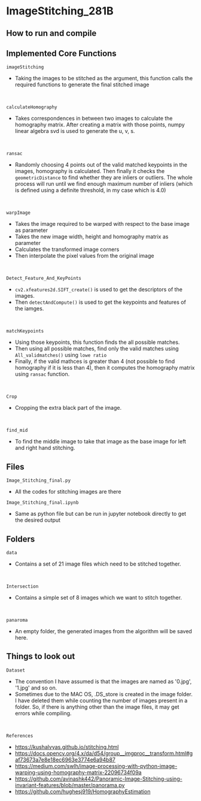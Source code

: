 # ImageStitching_281B
## How to run and compile

## Implemented Core Functions
`imageStitching`
- Taking the images to be stitched as the argument, this function calls the required functions to generate the final stitched image

<br />

`calculateHomography`
- Takes correspondences in between two images to calculate the homography matrix. After creating a matrix with those points, numpy linear algebra svd is used to generate the u, v, s.
<br />

`ransac`
- Randomly choosing 4 points out of the valid matched keypoints in the images, homography is calculated. Then finally it checks the `geometricDistance` to find whether they are inliers or outliers. The whole process will run until we find enough maximum number of inliers (which is defined using a definite threshold, in my case which is 4.0)
<br />

`warpImage`
- Takes the image required to be warped with respect to the base image as parameter
- Takes the new image width, height and homography matrix as parameter
- Calculates the transformed image corners 
- Then interpolate the pixel values from the original image

<br />

`Detect_Feature_And_KeyPoints`
- `cv2.xfeatures2d.SIFT_create()` is used to get the descriptors of the images.
- Then `detectAndCompute()` is used to get the keypoints and features of the iamges.
<br/>

`matchKeypoints`
- Using those keypoints, this function finds the all possible matches.
- Then using all possible matches, find only the valid matches using `All_validmatches()` using `lowe ratio`
- Finally, if the valid mathces is greater than 4 (not possible to find homography if it is less than 4), then it computes the homography matrix using `ransac` function.

<br/>

`Crop`
- Cropping the extra black part of the image.

<br/>

`find_mid`
- To find the middle image to take that image as the base image for left and right hand stitching.


## Files
`Image_Stitching_final.py`
- All the codes for stitching images are there

`Image_Stitching_final.ipynb`
- Same as python file but can be run in jupyter notebook directly to get the desired output

## Folders
`data`
- Contains a set of 21 image files which need to be stitched together.
<br />

`Intersection`
- Contains a simple set of 8 images which we want to stitch together.
<br />

`panaroma`
- An empty folder, the generated images from the algorithm will be saved here.

## Things to look out
`Dataset`
- The convention I have assumed is that the images are named as '0.jpg', '1.jpg' and so on.
- Sometimes due to the MAC OS, .DS_store is created in the image folder. I have deleted them while counting the number of images present in a folder. So, if there is anything other than the image files, it may get errors while compiling.

<br />

`References`
- https://kushalvyas.github.io/stitching.html
- https://docs.opencv.org/4.x/da/d54/group__imgproc__transform.html#gaf73673a7e8e18ec6963e3774e6a94b87
- https://medium.com/swlh/image-processing-with-python-image-warping-using-homography-matrix-22096734f09a
- https://github.com/avinashk442/Panoramic-Image-Stitching-using-invariant-features/blob/master/panorama.py
- https://github.com/hughesj919/HomographyEstimation




